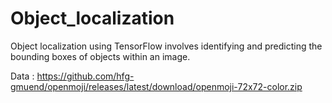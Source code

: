 # Object_localization
Object localization using TensorFlow involves identifying and predicting the bounding boxes of objects within an image. 

Data : https://github.com/hfg-gmuend/openmoji/releases/latest/download/openmoji-72x72-color.zip


